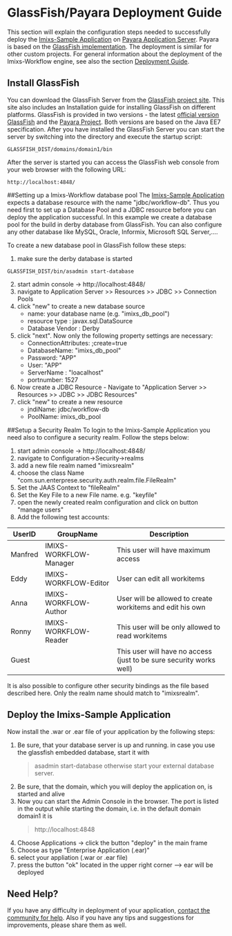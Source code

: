 # GlassFish/Payara Deployment Guide
This section will explain the configuration steps needed to successfully deploy the [Imixs-Sample Application](../sampleapplication.html) on [Payara Application Server](https://www.payara.fish/). Payara is based on the [GlassFish implementation](https://github.com/javaee/glassfish). The deployment is similar for other custom projects. For general information about the deployment of the Imixs-Workflow engine, see also the section [Deployment Guide](./deployment_guide.html).

## Install GlassFish
You can download the GlassFish Server from the [GlassFish project site](http://www.glassfish.org). This site also includes an Installation guide for installing GlassFish on different platforms. GlassFish is provided in two versions - the latest [official version GlassFish](https://glassfish.java.net/) and the [Payara Project](http://www.payara.fish/). Both versions are based on the Java EE7 specification. After you have installed the GlassFish Server you can start the server by switching into the directory and execute the startup script:
 
    GLASSFISH_DIST/domains/domain1/bin
 
After the server is started you can access the GlassFish web console from your web browser with the following URL:

    http://localhost:4848/
      
##Setting up a Imixs-Workflow database pool
The [Imixs-Sample Application](../sampleapplication.html) expects a database resource with the name "jdbc/workflow-db". Thus you need first to set up a Database Pool and a JDBC resource before you can deploy the application successful. In this example we create a database pool for the build in derby database from GlassFish.  You can also configure any other database like MySQL, Oracle, Informix, Microsoft SQL Server,....

To create a new database pool in GlassFish follow these steps:

   1. make sure the derby database is started   
       
    GLASSFISH_DIST/bin/asadmin start-database

   2. start admin console -> http://localhost:4848/   
   3. navigate to   Application Server  >>  Resources  >>  JDBC  >>  Connection Pools
   4. click "new" to create a new database source
      * name: your database name (e.g. "imixs_db_pool")
      * resource type : javax.sql.DataSource
      * Database Vendor : Derby
   5. click "next". Now only the following property settings are necessary:
      * ConnectionAttributes: ;create=true
      * DatabaseName: "imixs_db_pool"
      * Password: "APP"
      * User: "APP"
      * ServerName : "loacalhost"
      * portnumber: 1527
   6. Now create a JDBC Resource - Navigate to "Application Server  >>  Resources  >>  JDBC  >>  JDBC Resources"
   7. click "new" to create a new resource
       - jndiName: jdbc/workflow-db
       - PoolName: imixs_db_pool 

##Setup a Security Realm
To login to the Imixs-Sample Application you need also to configure a security realm.  Follow the steps below:
 
   1. start admin console -> http://localhost:4848/   
   2. navigate to  Configuration->Security->realms
   3. add a new file realm named "imixsrealm"
   4. choose the class Name "com.sun.enterprese.security.auth.realm.file.FileRealm"
   5. Set the JAAS Context to "fileRealm"
   6. Set the Key File to a new File name. e.g. "keyfile"
   7. open the newly created realm configuration and click on button "manage users"
   8. Add the following test accounts:

| UserID       |GroupName                |Description                         | 
|--------------|-------------------------|------------------------------------|
|Manfred       |IMIXS-WORKFLOW-Manager   | This user will have maximum access |
|Eddy          |IMIXS-WORKFLOW-Editor    | User can edit all workitems         |
|Anna          |IMIXS-WORKFLOW-Author    | User will be allowed to create workitems and edit his own     |
|Ronny         |IMIXS-WORKFLOW-Reader    | This user will be only allowed to read workitems   |
|Guest         |                         | This user will have no access (just to be sure security works well) 
  
It is also possible to configure other security bindings as the file based described here.  Only the realm name should match to "imixsrealm". 

## Deploy the Imixs-Sample Application
Now install the .war or .ear file of your application by the following steps:

   1. Be sure, that your database server is up and running. 
      in case you use the glassfish embedded database, start it with
      >asadmin start-database
      otherwise start your external database server.
   2. Be sure, that the domain, which you will deploy the application on, is started and alive
   3. Now you can start the Admin Console in the browser. The port is listed in the output while starting the domain, i.e. in the default domain domain1 it is
      >http://localhost:4848
   4. Choose Applications ->  click the button "deploy" in the main frame
   5. Choose as type "Enterprise Application (.ear)"
   6. select your appliation (.war or .ear file)
   7. press the button "ok" located in the upper right corner --> ear will be deployed

 
## Need Help?

If you have any difficulty in deployment of your application, [contact the community for help](https://www.imixs.org/sub_community.html). Also if you have any tips and suggestions for improvements, please share them as well. 


